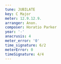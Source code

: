 ```yaml
---
tune: JUBILATE
key: C Major
meter: 12.9.12.9.
arranger: Anon.
composer: Horatio Parker
year: '-'
anacrusis: 4
meter_error: '0'
time_signature: 6/2
meterError: 0
timeSignature: 4/4
---
```

